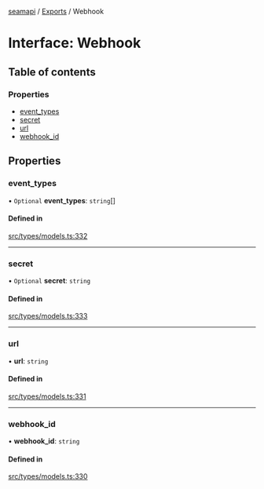 [seamapi](../README.md) / [Exports](../modules.md) / Webhook

# Interface: Webhook

## Table of contents

### Properties

- [event\_types](Webhook.md#event_types)
- [secret](Webhook.md#secret)
- [url](Webhook.md#url)
- [webhook\_id](Webhook.md#webhook_id)

## Properties

### event\_types

• `Optional` **event\_types**: `string`[]

#### Defined in

[src/types/models.ts:332](https://github.com/seamapi/javascript/blob/main/src/types/models.ts#L332)

___

### secret

• `Optional` **secret**: `string`

#### Defined in

[src/types/models.ts:333](https://github.com/seamapi/javascript/blob/main/src/types/models.ts#L333)

___

### url

• **url**: `string`

#### Defined in

[src/types/models.ts:331](https://github.com/seamapi/javascript/blob/main/src/types/models.ts#L331)

___

### webhook\_id

• **webhook\_id**: `string`

#### Defined in

[src/types/models.ts:330](https://github.com/seamapi/javascript/blob/main/src/types/models.ts#L330)
